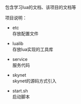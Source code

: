 包含学习lua的文档、该项目的文档等

项目说明：
* etc  
存放配置文件

* lualib  
存放lua实现的工具库

* service  
服务代码

* skynet   
skynet的源码方式引入

* start.sh   
启动脚本